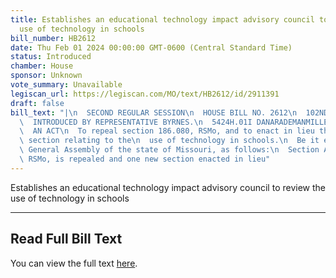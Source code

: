 ```yaml
---
title: Establishes an educational technology impact advisory council to review the
  use of technology in schools
bill_number: HB2612
date: Thu Feb 01 2024 00:00:00 GMT-0600 (Central Standard Time)
status: Introduced
chamber: House
sponsor: Unknown
vote_summary: Unavailable
legiscan_url: https://legiscan.com/MO/text/HB2612/id/2911391
draft: false
bill_text: "|\n  SECOND REGULAR SESSION\n  HOUSE BILL NO. 2612\n  102ND GENERAL ASSEMBLY\n\
  \  INTRODUCED BY REPRESENTATIVE BYRNES.\n  5424H.01I DANARADEMANMILLER,ChiefClerk\n\
  \  AN ACT\n  To repeal section 186.080, RSMo, and to enact in lieu thereof one new\
  \ section relating to the\n  use of technology in schools.\n  Be it enacted by the\
  \ General Assembly of the state of Missouri, as follows:\n  Section A. Section 186.080,\
  \ RSMo, is repealed and one new section enacted in lieu"
---
```

Establishes an educational technology impact advisory council to review the use of technology in schools

---

## Read Full Bill Text

You can view the full text [here](https://legiscan.com/MO/text/HB2612/id/2911391).
